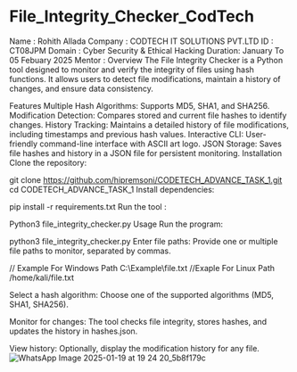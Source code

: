 # File_Integrity_Checker_CodTech
Name : Rohith Allada
Company : CODTECH IT SOLUTIONS PVT.LTD
ID : CT08JPM
Domain : Cyber Security & Ethical Hacking
Duration: January To 05 Febuary 2025
Mentor : 
Overview
The File Integrity Checker is a Python tool designed to monitor and verify the integrity of files using hash functions. It allows users to detect file modifications, maintain a history of changes, and ensure data consistency.

Features
Multiple Hash Algorithms: Supports MD5, SHA1, and SHA256.
Modification Detection: Compares stored and current file hashes to identify changes.
History Tracking: Maintains a detailed history of file modifications, including timestamps and previous hash values.
Interactive CLI: User-friendly command-line interface with ASCII art logo.
JSON Storage: Saves file hashes and history in a JSON file for persistent monitoring.
Installation
Clone the repository:

git clone https://github.com/hipremsoni/CODETECH_ADVANCE_TASK_1.git
cd CODETECH_ADVANCE_TASK_1
Install dependencies:

pip install -r requirements.txt
Run the tool :

Python3 file_integrity_checker.py
Usage
Run the program:

python3 file_integrity_checker.py
Enter file paths: Provide one or multiple file paths to monitor, separated by commas.

// Example For Windows Path 
C:\\Example\\file.txt
//Exaple For Linux Path 
/home/kali/file.txt

Select a hash algorithm: Choose one of the supported algorithms (MD5, SHA1, SHA256).

Monitor for changes: The tool checks file integrity, stores hashes, and updates the history in hashes.json.

View history: Optionally, display the modification history for any file.
![WhatsApp Image 2025-01-19 at 19 24 20_5b8f179c](https://github.com/user-attachments/assets/e09778d9-57b3-4287-90db-470eb47e163e)


